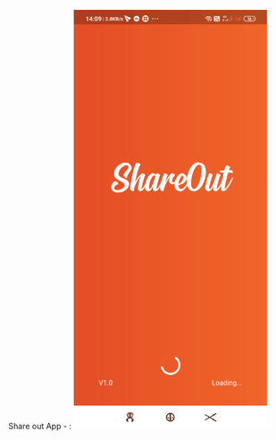 
Share out App - :
![](https://github.com/nikhil6134/nikhil6134.github.io/blob/master/assets/assets/projects/share.gif)
